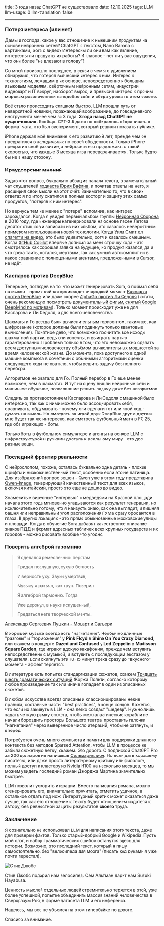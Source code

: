 title: 3 года назад ChatGPT не существовало
date: 12.10.2025
tags: LLM
llm-usage: 0
llm-translation: false

---

### Потеря интереса (или нет)

Дамы и господа, какое у вас отношение к нынешним продуктам на основе нейронных сетей? ChatGPT с текстом, Nano Banana с картинками, Sora с видео? Интересны ли они вам как явление, интересны ли продукты их работы? И главное - нет ли у вас ощущения, что они более "не влезают в голову"? 

Со мной произошло последнее, в связи с чем я с удивлением обнаружил, что потерял всяческий интерес к ним. Интерес к технологиям, лежащим в их основе, непосредственно к большим языковым моделям, свёрточным нейронным сетям, индустрии видеокарт и IT вокруг, наоборот вырос, и превысил интерес к прочим мирским развлечениям наподобие войн и сбора урожая в этом сезоне.

Всё стало происходить слишком быстро. LLM прошли путь от невероятной новинки, поражающей воображение, до повседневного инструмента менее чем за 3 года. **3 года назад ChatGPT не существовало**. Вообще. GPT-3.5 даже не собирались оборачивать в формат чата, это был эксперимент, который решили показать публике.

iPhone держал моё внимание к его развитию 9 лет, прежде чем он превратился в *холодильник* по своей обыденности. 
Только iPhone прекратил своё развитие, а нейросети его продолжают с такой скоростью, что каждые 3 месяца игра переворачивается. Только будто бы не в нашу сторону.

### Краудсорсинг мнений

Задав этот вопрос, буквально абзац из начала текста, в замечательный чат слушателей [подкаста Юрия Вафина](https://podcasts.apple.com/ru/podcast/говорит-вафин/id1494570062), и почитав ответы на него, я расширил свои мысли на этот счёт. Занимательно то, что в своих ответах я по итогу скатился в полный восторг и защиту этих самых продуктов, "потеряв к ним интерес".

Но вернусь тем не менее к "потере", вспомнив, как интерес зарождался. Когда я увидел первый альбом группы [Нейронная Оборона](https://habr.com/ru/articles/395503/) в 2016 году, где инженеры нагенерировали на основе песен Летова десяток стишков и записали из них альбом, это казалось невероятным примером использования новой технологии. Когда [Уилл Смит ел спагетти на видео](https://en.wikipedia.org/wiki/Will_Smith_Eating_Spaghetti_test), это было удивительно, хотя и казалось смешным. Когда [GitHub Copilot](https://github.com/features/copilot) впервые дописал за меня строчку кода - это смотрелось как хорошая заявка на будущее, но продукт казался, да и что греха таить, остался, мертвым, так как умный автокомплит ни в какое сравнение с полноценными агентами, предложенными в Cursor, не идёт.

### Каспаров против DeepBlue

Теперь же, поглядев на то, что может генерировать Sora, я поймал себя на мысли - прямо сейчас происходит очередной момент [Каспаров против DeepBlue](https://ru.wikipedia.org/wiki/Deep_Blue_—_Каспаров_(1997,_партия_6)), или даже скорее [AlphaGo против Ли Седоля](https://ru.wikipedia.org/wiki/Матч_AlphaGo_—_Ли_Седоль) (кстати, очень рекомендую посмотреть [документальный фильм, снятый Google DeepMind по мотивам](https://www.youtube.com/watch?v=WXuK6gekU1Y)). Только момент происходит уже не для Каспарова и Ли Седоля, а для всего человечества. 

Шахматы и Го всегда были вычислительным горизонтом, таким же, как шифрование (которое должны были подвинуть только квантовые вычисления). Понятное дело, что возможно посчитать все исходы шахматной партии, ведь они конечны, и выиграть партию гарантированно. Проблема только в том, что это невозможно сделать всем доступным человечеству объёмом вычислительных мощностей за время человеческой жизни. До момента, пока доступного в одной машине компьюта в сочетании с обычными алгоритмами оценки следующего хода не хватило, чтобы решить задачу без полного перебора. 

Алгоритмов не хватало для Го. Полный перебор в Го еще менее возможен, чем в шахматах. И тут на сцену вышли нейронные сети и машинное обучение, позволившие решить задачу даже без алгоритмов.

Следить за противостоянием Каспарова и Ли Седоля с машиной было интересно, так как с ними можно было ассоциировать себя, сравнивать, обдумывать - почему они сделали тот или иной ход - думать их мысль. Но смотреть за игрой двух DeepBlue друг с другом мне будет так же интересно, как смотреть футбольный матч в FC 25, где оба играющих - боты.

Только боты в футбольном симуляторе и агенты на основе LLM с инфраструктурой и ручками доступа к реальному миру - это две разные вещи.

### Последний фронтир реальности
С нейрослопом, похоже, осталась буквально одна деталь - плохие шрифты и низкокачественный текст, особенно если это не латиница. Для изображений вопрос решен - Qwen уже в этом году представила [Qwen-Image](https://qwen.ai/blog?id=9467b4bff9c638e847f08443802c6b96ab116a87&from=research.research-list), генерирующий качественный текст для всех языков, включая китайский, просто это еще не дошло до видео. 

Знаменитые вирусные "интервью" с медведями на Красной площади начала этого года мгновенно угадываются как результат генерации, но исключительно потому, что я наизусть знаю, как она выглядит, и лишняя башня или неправильный угол расположения ГУМа сразу бросаются в глаза. В других локациях - это прямо обыкновенные московские улицы и площади. Когда в обучение Sora добавят качественное описание знаков ПДД и формат адресных табличек всех крупных государств и их городов - можно рисовать вообще что угодно. 

### Поверить алгеброй гаромнию

> Я сделался ремесленник: перстам
> 
> Придал послушную, сухую беглость
> 
> И верность уху. Звуки умертвив,
> 
> Музыку я разъял, как труп. Поверил
> 
> Я алгеброй гармонию. Тогда
> 
> Уже дерзнул, в науке искушенный,
> 
> Предаться неге творческой мечты.

[Александр Сергеевич Пушкин - Моцарт и Сальери](https://ilibrary.ru/text/467/p.1/index.html)

В хорошей музыке всегда есть "нагнетание". Необычно длинные "разгоны" и "торможения" у **Pink Floyd** в **Shine On You Crazy Diamond**, или скажем в концерте **Dazed and Confused** у **Led Zeppelin** в **Madisson Square Garden**, где играют адскую какафонию, прежде чем вступить непосредственно с музыкой, и вступить с последующим экстазом у слушателя. Если скипнуть эти 10-15 минут трека сразу до "вкусного" момента - эффект теряется.

В литературе есть попытка стандартизации сюжетов, скажем [Тридцать шесть драматических ситуаций](https://ru.wikipedia.org/wiki/Тридцать_шесть_драматических_ситуаций) Жоржа Польти, согласно которому любое произведение так или иначе попадает в один из описанных сюжетов.

В любом искусстве всегда описаны и классифицированы некие правила, составные части, "best practices", в конце концов. Кажется, что если их закинуть в LLM - она легко создаст "шедевр". Нужно лишь задать четкую рамку сюжета, чтобы межгалактические корабли не начали бороздить просторы Большого театра, проставить галочки "нагнетания" через выверенное число итераций, чтобы не затянуть, и вперёд. 

Потребуется очень много компьюта и памяти для поддержки длинного контекста без методов Sparsed Attention, чтобы LLM в процессе не забыла сюжетную ветку, скажем. Это дорого. С подпиской ChatGPT Pro за 200 долларов не напишешь [Сильмариллион](https://ru.wikipedia.org/wiki/Сильмариллион). Но если дать хорошему писателю, или даже просто литературному критику или филологу, полный доступ к кластеру из Nvidia H100 на несколько месяцев, то мы можем увидеть последний роман Джорджа Мартина значительно быстрее.

LLM позволит ускорить итерации. Вместо написания романа, можно сгенерировать его, внимательно прочитать, отметить удачное, а остальное отдать под нож. Литературный критик может оказаться даже лучше, так как его отношение к тексту будет отношением издателя к автору, без ревностной защиты результатов **своего** труда.

### Заключение
Я сознательно не использовал LLM для написания этого текста, даже для проверки фактов. Только старый-добрый Google и Wikipedia. Пусть мой слог, и набор грамматических ошибок останутся здесь для истории. Возможно, это последний текст, который я пишу самостоятельно, без "велосипеда для мозга" (писать код руками я уже почти перестал).

![Стив Джобс](3-years-of-chatgpt/jobs.jpeg)

Стив Джобс подарил нам велосипед. Сэм Альтман дарит нам Suzuki Hayabusa. 

Ценность мыслей отдельных людей стремительно теряется в этой, уже более успешной, попытке объединить массив знаний человечества в Сверхразум Роя, в форме датасета LLM и его инференса.

Надеюсь, мы все не убъемся на этом гипербайке по дороге.

Спасибо за внимание.